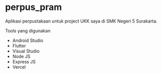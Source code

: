 # perpus_pram

Aplikasi perpustakaan untuk project UKK saya di SMK Negeri 5 Surakarta.

Tools yang digunakan
- Android Studio
- Flutter
- Visual Studio
- Node JS
- Express JS
- Vercel
